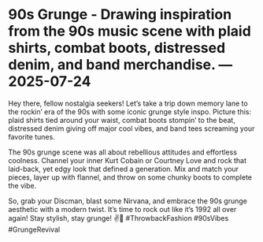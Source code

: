 # 90s Grunge - Drawing inspiration from the 90s music scene with plaid shirts, combat boots, distressed denim, and band merchandise. — 2025-07-24

Hey there, fellow nostalgia seekers! Let’s take a trip down memory lane to the rockin’ era of the 90s with some iconic grunge style inspo. Picture this: plaid shirts tied around your waist, combat boots stompin’ to the beat, distressed denim giving off major cool vibes, and band tees screaming your favorite tunes.

The 90s grunge scene was all about rebellious attitudes and effortless coolness. Channel your inner Kurt Cobain or Courtney Love and rock that laid-back, yet edgy look that defined a generation. Mix and match your pieces, layer up with flannel, and throw on some chunky boots to complete the vibe.

So, grab your Discman, blast some Nirvana, and embrace the 90s grunge aesthetic with a modern twist. It’s time to rock out like it’s 1992 all over again! Stay stylish, stay grunge! ✌️🎸 #ThrowbackFashion #90sVibes #GrungeRevival